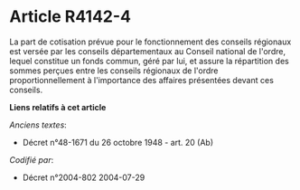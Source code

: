 # Article R4142-4

La part de cotisation prévue pour le fonctionnement des conseils régionaux est versée par les conseils départementaux au
Conseil national de l'ordre, lequel constitue un fonds commun, géré par lui, et assure la répartition des sommes perçues
entre les conseils régionaux de l'ordre proportionnellement à l'importance des affaires présentées devant ces conseils.

**Liens relatifs à cet article**

_Anciens textes_:

  - Décret n°48-1671 du 26 octobre 1948 - art. 20 (Ab)

_Codifié par_:

  - Décret n°2004-802 2004-07-29
